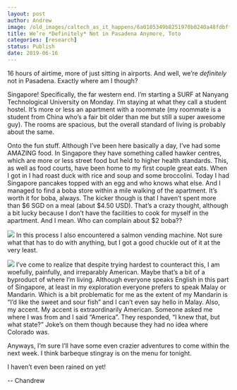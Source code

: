 ```yaml
---
layout: post
author: Andrew
image: /old_images/caltech_as_it_happens/6a0105349b8251970b0240a48fdbff200d.jpg
title: We’re *Definitely* Not in Pasadena Anymore, Toto
categories: [research]
status: Publish
date: 2019-06-16
---
```



16 hours of airtime, more of just sitting in airports. And well, we’re *definitely* not in Pasadena. Exactly where am I though?

Singapore! Specifically, the far western end. I’m starting a SURF at Nanyang Technological University on Monday. I’m staying at what they call a student hostel. It’s more or less an apartment with a roommate (my roommate is a student from China who’s a fair bit older than me but still a super awesome guy). The rooms are spacious, but the overall standard of living is probably about the same.

Onto the fun stuff. Although I’ve been here basically a day, I’ve had some AMAZING food. In Singapore they have something called hawker centres, which are more or less street food but held to higher health standards. This, as well as food courts, have been home to my first couple great eats. When I got in I had roast duck with rice and soup and some broccolini. Today I had Singapore pancakes topped with an egg and who knows what else. And I managed to find a boba store within a mile walking of the apartment. It’s worth it for boba, always. The kicker though is that I haven’t spent more than $6 SGD on a meal (about $4.50 USD). That’s a crazy thought, although a bit lucky because I don’t have the facilities to cook for myself in the apartment. And I mean. Who can complain about $2 boba??

![](/old_images/caltech_as_it_happens/6a0105349b8251970b0240a46696f7200c.jpg)
In this process I also encountered a salmon vending machine. Not sure what that has to do with anything, but I got a good chuckle out of it at the very least.


![](/old_images/caltech_as_it_happens/6a0105349b8251970b0240a48fdc0c200d.jpg)
I’ve come to realize that despite trying hardest to counteract this, I am woefully, painfully, and irreparably American. Maybe that’s a bit of a byproduct of where I’m living. Although everyone speaks English in this part of Singapore, at least in my exploration everyone prefers to speak Malay or Mandarin. Which is a bit problematic for me as the extent of my Mandarin is “I’d like the sweet and sour fish” and I can’t even say hello in Malay. Also, my accent. My accent is extraordinarily American. Someone asked me where I was from and I said “America”. They responded, “I knew that, but what state?” Joke’s on them though because they had no idea where Colorado was.

Anyways, I’m sure I’ll have some even crazier adventures to come within the next week. I think barbeque stingray is on the menu for tonight.

I haven’t even been rained on yet!

-- Chandrew

